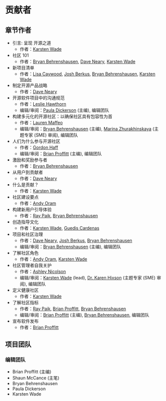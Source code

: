 # 贡献者

## 章节作者

* 引言: 呈现 开源之道 
  * 作者：[Karsten Wade](mailto:kwade@redhat.com)
* 社区 101 
  * 作者：[Bryan Behrenshausen](mailto:bryan.behrenshausen@sas.com), [Dave Neary](mailto:dneary@redhat.com), [Karsten Wade](mailto:kwade@redhat.com)
* 新项目清单
  * 作者：[Lisa Caywood](mailto:lcaywood@redhat.com), [Josh Berkus](mailto:jberkus@redhat.com), [Bryan Behrenshausen](mailto:bryan.behrenshausen@sas.com), [Karsten Wade](mailto:kwade@redhat.com)
* 制定开源产品战略
  * 作者：[Dave Neary](mailto:dneary@redhat.com)
* 开源软件项目中的沟通规范 
  * 作者：[Leslie Hawthorn](mailto:lhawthor@redhat.com)
  * 编辑/审阅：[Paula Dickerson](mailto:pdickers@redhat.com) (主编), 编辑团队
* 构建多元化的开源社区：以确保社区具有包容性为首 
  * 作者：[Lauren Maffeo](mailto:laurenmaffeo8@gmail.com)
  * 编辑/审阅：[Bryan Behrenshausen](mailto:bryan.behrenshausen@sas.com) (主编), [Marina Zhurakhinskaya](mailto:marinaz@redhat.com) (主题专家 (SME) 审阅), 编辑团队
* 人们为什么参与开源社区
  * 作者：[Gordon Haff](mailto:ghaff@redhat.com)
  * 编辑/审阅：[Brian Proffitt](mailto:bkp@redhat.com) (主编), 编辑团队
* 激励和奖励参与者
  * 作者：[Bryan Behrenshausen](mailto:bryan.behrenshausen@sas.com)
* 从用户到贡献者
  * 作者：[Dave Neary](mailto:dneary@redhat.com)
* 什么是贡献？
  * 作者：[Karsten Wade](mailto:kwade@redhat.com)
* 社区建设要点
  * 作者：[Andy Oram](mailto:andyo@praxagora.com)
* 构建新用户引导体验
  * 作者：[Ray Paik](mailto:ray@cube.dev), [Bryan Behrenshausen](mailto:bryan.behrenshausen@sas.com)
* 创造指导文化
  * 作者：[Karsten Wade](mailto:kwade@redhat.com), [Guedis Cardenas](mailto:guedis@palante.co)
* 项目和社区治理
  * 作者：[Dave Neary](mailto:dneary@redhat.com), [Josh Berkus](mailto:jberkus@redhat.com), [Bryan Behrenshausen](mailto:bryan.behrenshausen@sas.com)
  * 编辑/审阅：[Bryan Behrenshausen](mailto:bryan.behrenshausen@sas.com) (主编), 编辑团队
* 了解社区角色
  * 作者：[Andy Oram](mailto:andyo@praxagora.com), [Karsten Wade](mailto:kwade@redhat.com)
* 社区管理者自我关护
  * 作者：[Ashley Nicolson](mailto:ashjayne.nicolson@gmail.com)
  * 编辑/审阅：[Karsten Wade](mailto:kwade@redhat.com) (lead), [Dr. Karen Hixson](https://www.karenhixsonlpc.com/) (主题专家 (SME) 审阅), 编辑团队
* 定义健康社区
  * 作者：[Karsten Wade](mailto:kwade@redhat.com)
* 了解社区指标
  * 作者：[Ray Paik](mailto:ray@cube.dev), [Brian Proffitt](mailto:bkp@redhat.com), [Bryan Behrenshausen](mailto:bryan.behrenshausen@sas.com)
  * 编辑/审阅：[Brian Proffitt](mailto:bkp@redhat.com) (主编), [Bryan Behrenshausen](mailto:bryan.behrenshausen@sas.com), 编辑团队
* 宣布软件发布
  * 作者：[Brian Proffitt](mailto:bkp@redhat.com)

## 项目团队

### 编辑团队

* Brian Proffitt (主编)
* Shaun McCance (主笔)
* Bryan Behrenshausen
* Paula Dickerson
* Karsten Wade
